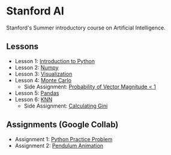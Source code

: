 # Stanford AI
Stanford's Summer introductory course on Artificial Intelligence.

## Lessons
- Lesson 1: [Introduction to Python](/lesson%201_%20introduction%20to%20python.ipynb)
- Lesson 2: [Numpy](/lesson%202_%20numpy.ipynb)
- Lesson 3: [Visualization](/lesson%203_%20visualization.ipynb)
- Lesson 4: [Monte Carlo](/lesson%204_%20Monte%20Carlo.ipynb)
    - Side Assignment: [Probability of Vector Magnitude < 1](/assignments/lesson%204_%20Monte%20Carlo%20Assignment.ipynb)
- Lesson 5: [Pandas](/lesson%205_%20pandas.ipynb)
- Lesson 6: [KNN](/lesson%206_%20knn.ipynb)
    - Side Assignment: [Calculating Gini](/assignments/lesson%206_%20Gini.ipynb)

## Assignments (Google Collab)
- Assignment 1: [Python Practice Problem](https://colab.research.google.com/drive/1VQHxZOrspdbs-2iBc3UThUmWbllTU7_L)
- Assignment 2: [Pendulum Animation](https://colab.research.google.com/drive/15U0xmAT5BOvs7wiBZ8U9IIvTtByDwHXP)